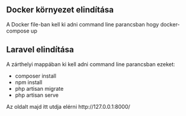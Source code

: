## Docker környezet elindítása
<p>A Docker file-ban kell ki adni command line parancsban hogy docker-compose up</p>

## Laravel elindítása
<p>A zárthelyi mappában ki kell adni command line parancsban ezeket:</p>

* composer install
* npm install
* php artisan migrate
* php artisan serve

<p>Az oldalt majd itt utdja elérni http://127.0.0.1:8000/</p>
